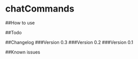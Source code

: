 # chatCommands

##How to use

##Todo

##Changelog
###Version 0.3
###Version 0.2
###Version 0.1

##Known issues
